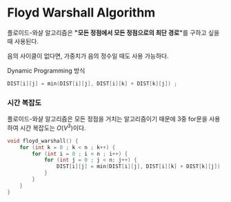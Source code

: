 # Floyd Warshall Algorithm

플로이드-와샬 알고리즘은 <strong>"모든 정점에서 모든 정점으로의 최단 경로"</strong>를 구하고 싶을 때 사용된다. 

음의 사이클이 없다면, 가중치가 음의 정수일 때도 사용 가능하다. 

Dynamic Programming 방식

```C++
DIST[i][j] = min(DIST[i][j], DIST[i][k] + DIST[k][j]) ; 
```

### 시간 복잡도 

플로이드-와샬 알고리즘은 모든 정점을 거치는 알고리즘이기 때문에 3중 for문을 사용하여 시간 복잡도는 $O(V^3)$이다. 

```C++
void floyd_warshall() { 
    for (int k = 0 ; k < n ; k++) { 
        for (int i = 0 ; i < n ; i++) { 
            for (int j = 0 ; j < n; j++) {
                DIST[i][j] = min(DIST[i][j], DIST[i][k] + DIST[k][j]) ; 
            }
        }
    }
}
```